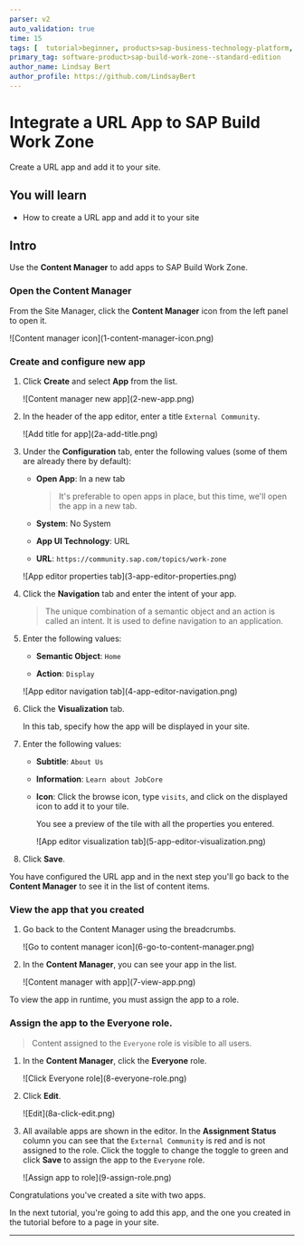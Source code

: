 ```yaml
---
parser: v2
auto_validation: true
time: 15
tags: [  tutorial>beginner, products>sap-business-technology-platform, products>sap-build-work-zone--standard-edition ]
primary_tag: software-product>sap-build-work-zone--standard-edition
author_name: Lindsay Bert
author_profile: https://github.com/LindsayBert
---
```


 
# Integrate a URL App to SAP Build Work Zone
<!-- description --> Create a URL app and add it to your site.

## You will learn
  - How to create a URL app and add it to your site 

## Intro
Use the **Content Manager** to add apps to SAP Build Work Zone.

### Open the Content Manager


From the Site Manager, click the **Content Manager** icon from the left panel to open it.

<!-- border -->![Content manager icon](1-content-manager-icon.png)


### Create and configure new app



1. Click **Create** and select **App** from the list.

    <!-- border -->![Content manager new app](2-new-app.png)

2. In the header of the app editor, enter a title `External Community`.

    <!-- border -->![Add title for app](2a-add-title.png)


3. Under the **Configuration** tab, enter the following values (some of them are already there by default):

    * **Open App**: In a new tab

        >It's preferable to open apps in place, but this time, we'll open the app in a new tab.

    * **System**: No System

    * **App UI Technology**: URL

    * **URL**:  `https://community.sap.com/topics/work-zone`

    <!-- border -->![App editor properties tab](3-app-editor-properties.png)

4. Click the **Navigation** tab and enter the intent of your app.

    > The unique combination of a semantic object and an action is called an intent. It is used to define navigation to an application.

5. Enter the following values:

     * **Semantic Object**: `Home`

     * **Action**:  `Display`

    <!-- border -->![App editor navigation tab](4-app-editor-navigation.png)

6. Click the **Visualization** tab.

    In this tab, specify how the app will be displayed in your site.

7.  Enter the following values:

    * **Subtitle**: `About Us `

    * **Information**:  `Learn about JobCore`

    * **Icon**: Click the browse icon, type `visits`, and click on the displayed icon to add it to your tile.

      You see a preview of the tile with all the properties you entered.

      <!-- border -->![App editor visualization tab](5-app-editor-visualization.png)

8.  Click **Save**.

You have configured the URL app and in the next step you'll go back to the **Content Manager** to see it in the list of content items.


### View the app that you created

1. Go back to the Content Manager using the breadcrumbs.

    <!-- border -->![Go to content manager icon](6-go-to-content-manager.png)

2. In the **Content Manager**, you can see your app in the list.

    <!-- border -->![Content manager with app](7-view-app.png)


To view the app in runtime, you must assign the app to a role. 


### Assign the app to the Everyone role.


>Content assigned to the `Everyone` role is visible to all users. 

1. In the **Content Manager**, click the **Everyone** role.

    <!-- border -->![Click Everyone role](8-everyone-role.png)

2. Click **Edit**.

    <!-- border -->![Edit](8a-click-edit.png)


3. All available apps are shown in the editor. In the **Assignment Status** column you can see that the `External Community` is red and is not assigned to the role. Click the toggle to change the toggle to green and click **Save** to assign the app to the `Everyone` role.

    <!-- border -->![Assign app to role](9-assign-role.png)


Congratulations you've created a site with two apps.

In the next tutorial, you're going to add this app, and the one you created in the tutorial before to a page in your site.



---
